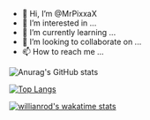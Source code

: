 - 👋 Hi, I’m @MrPixxaX
- 👀 I’m interested in ...
- 🌱 I’m currently learning ...
- 💞️ I’m looking to collaborate on ...
- 📫 How to reach me ...

<!---
MrPixxaX/MrPixxaX is a ✨ special ✨ repository because its `README.md` (this file) appears on your GitHub profile.
You can click the Preview link to take a look at your changes.
--->

![Anurag's GitHub stats](https://github-readme-stats.vercel.app/api?username=MrPixxaX&show_icons=true)

[![Top Langs](https://github-readme-stats.vercel.app/api/top-langs/?username=MrPixxaX&langs_count=8)](https://github.com/MrPixxaX/github-readme-stats)


[![willianrod's wakatime stats](https://github-readme-stats.vercel.app/api/wakatime?username=MrPixxaX)](https://github.com/MrPixxaX/github-readme-stats)
